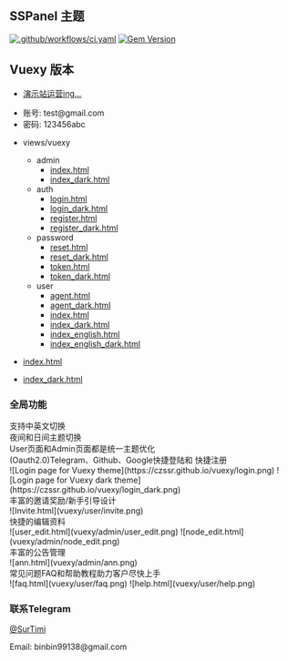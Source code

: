 ## SSPanel 主题

[![.github/workflows/ci.yaml](https://github.com/pages-themes/cayman/actions/workflows/ci.yaml/badge.svg)](https://github.com/pages-themes/cayman/actions/workflows/ci.yaml) [![Gem Version](https://badge.fury.io/rb/jekyll-theme-cayman.svg)](https://badge.fury.io/rb/jekyll-theme-cayman)

## Vuexy 版本
- [演示站运营ing...](https://dggyun.com)
- <dt>账号: test@gmail.com</dt>
- <dt>密码: 123456abc</dt>


- views/vuexy
  - admin
    - [index.html](vuexy/admin/index.png)
    - [index_dark.html](vuexy/admin/index_dark.png)
  - auth
    - [login.html](vuexy/login.png)
    - [login_dark.html](vuexy/login_dark.png)
    - [register.html](vuexy/register.png)
    - [register_dark.html](vuexy/register_dark.png)
  - password
    - [reset.html](vuexy/password_reset.png)
    - [reset_dark.html](vuexy/password_reset_dark.png)
    - [token.html](vuexy/reset_token.png)
    - [token_dark.html](vuexy/reset_token_dark.png)
  - user
    - [agent.html](vuexy/user/agent.png)
    - [agent_dark.html](vuexy/user/agent_dark.png)
    - [index.html](vuexy/user/index.png)
    - [index_dark.html](vuexy/user/index_dark.png)
    - [index_english.html](vuexy/user/index_english.png)
    - [index_english_dark.html](vuexy/user/index_english_dark.png)
- [index.html](vuexy/index.png)
- [index_dark.html](vuexy/index_dark.png)

### 全局功能
<dt>支持中英文切换</dt>
<dt>夜间和日间主题切换</dt>
<dt>User页面和Admin页面都是统一主题优化</dt>
<dt>(Oauth2.0)Telegram、Github、Google快捷登陆和 快捷注册</dt>
![Login page for Vuexy theme](https://czssr.github.io/vuexy/login.png)
![Login page for Vuexy dark theme](https://czssr.github.io/vuexy/login_dark.png)
<dt>丰富的邀请奖励/新手引导设计</dt>
![Invite.html](vuexy/user/invite.png)
<dt>快捷的编辑资料</dt>
![user_edit.html](vuexy/admin/user_edit.png)
![node_edit.html](vuexy/admin/node_edit.png)
<dt>丰富的公告管理</dt>
![ann.html](vuexy/admin/ann.png)
<dt>常见问题FAQ和帮助教程助力客户尽快上手</dt>
![faq.html](vuexy/user/faq.png)
![help.html](vuexy/user/help.png)

### 联系Telegram
[@SurTimi](https://t.me/SurTimi)
<dt>Email: binbin99138@gmail.com</dt>
